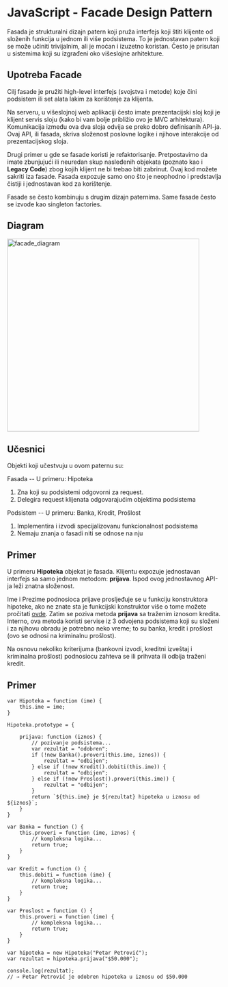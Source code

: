 # JavaScript - Facade Design Pattern

Fasada je strukturalni dizajn patern koji pruža interfejs koji štiti klijente od složenih funkcija u jednom ili više podsistema. To je jednostavan patern koji se može učiniti trivijalnim, ali je moćan i izuzetno koristan. Često je prisutan u sistemima koji su izgrađeni oko višeslojne arhitekture.

## Upotreba Facade

Cilj fasade je pružiti high-level interfejs (svojstva i metode) koje čini podsistem ili set alata lakim za korištenje za klijenta.

Na serveru, u višeslojnoj web aplikaciji često imate prezentacijski sloj koji je klijent servis sloju (kako bi vam bolje približio ovo je MVC arhitektura). Komunikacija između ova dva sloja odvija se preko dobro definisanih API-ja. Ovaj API, ili fasada, skriva složenost poslovne logike i njihove interakcije od prezentacijskog sloja. 

Drugi primer u gde se fasade koristi je refaktorisanje. Pretpostavimo da imate zbunjujući ili neuredan skup nasleđenih objekata (poznato kao i **Legacy Code**) zbog kojih klijent ne bi trebao biti zabrinut. Ovaj kod možete sakriti iza fasade. Fasada expozuje samo ono što je neophodno i predstavlja čistiji i jednostavan kod za korištenje.

Fasade se često kombinuju s drugim dizajn paternima. Same fasade često se izvode kao singleton factories.

## Diagram

<img width="450" alt="facade_diagram" src="https://user-images.githubusercontent.com/21141150/206467227-1859aee6-464a-4944-bb70-7dc3e9f857c2.png">

## Učesnici

Objekti koji učestvuju u ovom paternu su: 

Fasada -- U primeru: Hipoteka 
1. Zna koji su podsistemi odgovorni za request.
2. Delegira request klijenata odgovarajućim objektima podsistema

Podsistem -- U primeru: Banka, Kredit, Prošlost
1. Implementira i izvodi specijalizovanu funkcionalnost podsistema 
2. Nemaju znanja o fasadi niti se odnose na nju

## Primer

U primeru **Hipoteka** objekat je fasada. Klijentu expozuje jednostavan interfejs sa samo jednom metodom: **prijava**. Ispod ovog jednostavnog API-ja leži znatna složenost.

Ime i Prezime podnosioca prijave prosljeđuje se u funkciju konstruktora hipoteke, ako ne znate sta je funkcijski konstruktor više o tome možete pročitati [ovde](https://github.com/milospantelinac/Prototype_JavaScript). Zatim se poziva metoda **prijava** sa traženim iznosom kredita. Interno, ova metoda koristi servise iz 3 odvojena podsistema koji su složeni i za njihovu obradu je potrebno neko vreme; to su banka, kredit i prošlost (ovo se odnosi na kriminalnu prošlost).

Na osnovu nekoliko kriterijuma (bankovni izvodi, kreditni izveštaj i kriminalna prošlost) podnosiocu zahteva se ili prihvata ili odbija traženi kredit.

## Primer

```
var Hipoteka = function (ime) {
    this.ime = ime;
}

Hipoteka.prototype = {

    prijava: function (iznos) {
        // pozivanje podsistema...
        var rezultat = "odobren";
        if (!new Banka().proveri(this.ime, iznos)) {
            rezultat = "odbijen";
        } else if (!new Kredit().dobiti(this.ime)) {
            rezultat = "odbijen";
        } else if (!new Proslost().proveri(this.ime)) {
            rezultat = "odbijen";
        }
        return `${this.ime} je ${rezultat} hipoteka u iznosu od ${iznos}`;
    }
}

var Banka = function () {
    this.proveri = function (ime, iznos) {
        // kompleksna logika...
        return true;
    }
}

var Kredit = function () {
    this.dobiti = function (ime) {
        // kompleksna logika...
        return true;
    }
}

var Proslost = function () {
    this.proveri = function (ime) {
        // kompleksna logika...
        return true;
    }
}

var hipoteka = new Hipoteka("Petar Petrović");
var rezultat = hipoteka.prijava("$50.000");

console.log(rezultat);
// → Petar Petrović je odobren hipoteka u iznosu od $50.000
```
